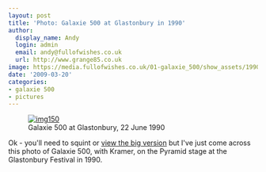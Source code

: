 ```yaml
---
layout: post
title: 'Photo: Galaxie 500 at Glastonbury in 1990'
author:
  display_name: Andy
  login: admin
  email: andy@fullofwishes.co.uk
  url: http://www.grange85.co.uk
image: https://media.fullofwishes.co.uk/01-galaxie_500/show_assets/1990-06-22/1990-06-22-galaxie-500-glastonbury-robert-richard-flickr-cc.jpg
date: '2009-03-20'
categories:
- galaxie 500
- pictures
---
```

<figure><a data-flickr-embed="true"  href="https://www.flickr.com/photos/74825135@N00/3354266928/" title="img150"><img src="https://c1.staticflickr.com/4/3638/3354266928_f84714f9e7_b.jpg" alt="img150"></a><figcaption>Galaxie 500 at Glastonbury, 22 June 1990</figcaption></figure>

<p>Ok - you'll need to squint or <a href="http://www.flickr.com/photos/74825135@N00/3354266928/sizes/o/">view the big version</a> but I've just come across this photo of Galaxie 500, with Kramer, on the Pyramid stage at the Glastonbury Festival in 1990.</p>
<p>
